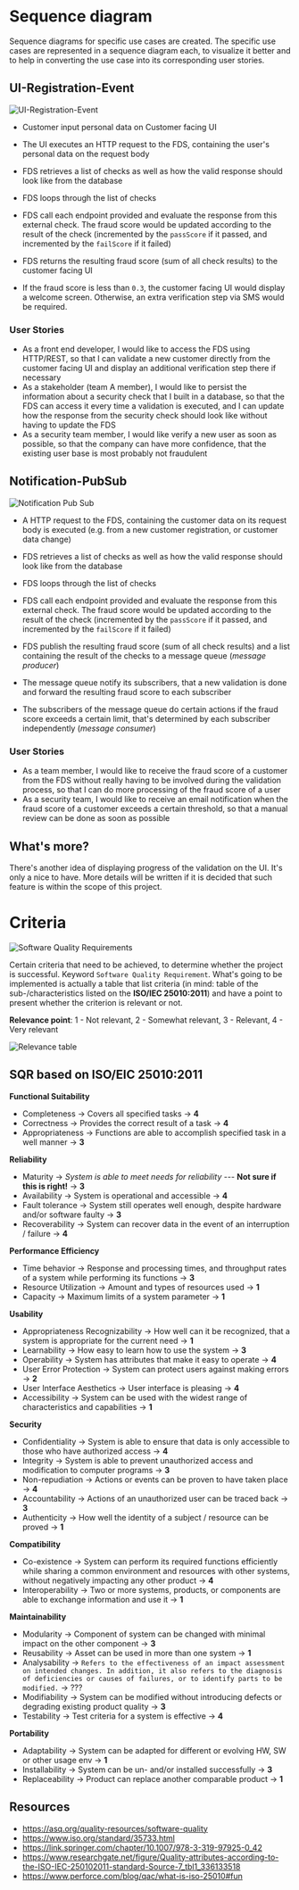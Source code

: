 # Sequence diagram
Sequence diagrams for specific use cases are created. The specific use cases are represented in a sequence diagram each, to visualize it better and to help in converting the use case into its corresponding user stories.

## UI-Registration-Event

![UI-Registration-Event](https://github.com/BA-LouisAndrew/thesis/blob/main/diagrams/Sequence__UI-registration-event.jpeg?raw=true)

- Customer input personal data on Customer facing UI
- The UI executes an HTTP request to the FDS, containing the user's personal data on the request body

- FDS retrieves a list of checks as well as how the valid response should look like from the database
- FDS loops through the list of checks
- FDS call each endpoint provided and evaluate the response from this external check. The fraud score would be updated according to the result of the check (incremented by the `passScore` if it passed, and incremented by the `failScore` if it failed)

- FDS returns the resulting fraud score (sum of all check results) to the customer facing UI
- If the fraud score is less than `0.3`, the customer facing UI would display a welcome screen. Otherwise, an extra verification step via SMS would be required.

### User Stories
- As a front end developer, I would like to access the FDS using HTTP/REST, so that I can validate a new customer directly from the customer facing UI and display an additional verification step there if necessary
- As a stakeholder (team A member), I would like to persist the information about a security check that I built in a database, so that the FDS can access it every time a validation is executed, and I can update how the response from the security check should look like without having to update the FDS
- As a security team member, I would like verify a new user as soon as possible, so that the company can have more confidence, that the existing user base is most probably not fraudulent

## Notification-PubSub

![Notification Pub Sub](https://github.com/BA-LouisAndrew/thesis/blob/main/diagrams/Sequence__notification-pubsub.jpeg?raw=true)

- A HTTP request to the FDS, containing the customer data on its request body is executed (e.g. from a new customer registration, or customer data change)

- FDS retrieves a list of checks as well as how the valid response should look like from the database
- FDS loops through the list of checks
- FDS call each endpoint provided and evaluate the response from this external check. The fraud score would be updated according to the result of the check (incremented by the `passScore` if it passed, and incremented by the `failScore` if it failed)

- FDS publish the resulting fraud score (sum of all check results) and a list containing the result of the checks to a message queue (*message producer*)
- The message queue notify its subscribers, that a new validation is done and forward the resulting fraud score to each subscriber
- The subscribers of the message queue do certain actions if the fraud score exceeds a certain limit, that's determined by each subscriber independently (*message consumer*)
  
### User Stories
- As a team member, I would like to receive the fraud score of a customer from the FDS without really having to be involved during the validation process, so that I can do more processing of the fraud score of a user
- As a security team, I would like to receive an email notification when the fraud score of a customer exceeds a certain threshold, so that a manual review can be done as soon as possible

## What's more?
There's another idea of displaying progress of the validation on the UI. It's only a nice to have. More details will be written if it is decided that such feature is within the scope of this project.

# Criteria
![Software Quality Requirements](https://github.com/BA-LouisAndrew/thesis/blob/main/resources/quality_attrs.png?raw=true)

Certain criteria that need to be achieved, to determine whether the project is successful. Keyword `Software Quality Requirement`. 
What's going to be implemented is actually a table that list criteria (in mind: table of the sub-/characteristics listed on the **ISO/IEC 25010:2011**) and have a point to present whether the criterion is relevant or not.

**Relevance point**: 1 - Not relevant, 2 - Somewhat relevant, 3 - Relevant, 4 - Very relevant

![Relevance table](https://github.com/BA-LouisAndrew/thesis/blob/main/resources/relevance_table.jpeg?raw=true)

## SQR based on ISO/EIC 25010:2011
**Functional Suitability**
- Completeness -> Covers all specified tasks -> **4** 
- Correctness -> Provides the correct result of a task -> **4**
- Appropriateness -> Functions are able to accomplish specified task in a well manner -> **3**

**Reliability**
- Maturity -> *System is able to meet needs for reliability* --- **Not sure if this is right!** -> **3**
- Availability -> System is operational and accessible -> **4**
- Fault tolerance -> System still operates well enough, despite hardware and/or software faulty -> **3**
- Recoverability -> System can recover data in the event of an interruption / failure -> **4** 

**Performance Efficiency**
- Time behavior -> Response and processing times, and throughput rates of a system while performing its functions -> **3**
- Resource Utilization -> Amount and types of resources used -> **1**
- Capacity -> Maximum limits of a system parameter -> **1**
  
**Usability**
- Appropriateness Recognizability -> How well can it be recognized, that a system is appropriate for the current need -> **1**
- Learnability -> How easy to learn how to use the system -> **3**
- Operability -> System has attributes that make it easy to operate -> **4**
- User Error Protection -> System can protect users against making errors -> **2**
- User Interface Aesthetics -> User interface is pleasing -> **4**
- Accessibility -> System can be used with the widest range of characteristics and capabilities -> **1**

**Security**
- Confidentiality -> System is able to ensure that data is only accessible to those who have authorized access -> **4**
- Integrity -> System is able to prevent unauthorized access and modification to computer programs -> **3**
- Non-repudiation -> Actions or events can be proven to have taken place -> **4**
- Accountability -> Actions of an unauthorized user can be traced back -> **3**
- Authenticity -> How well the identity of a subject / resource can be proved -> **1**
  
**Compatibility**
- Co-existence -> System can perform its required functions efficiently while sharing a common environment and resources with other systems, without negatively impacting any other product -> **4**
- Interoperability -> Two or more systems, products, or components are able to exchange information and use it -> **1**

**Maintainability**
- Modularity -> Component of system can be changed with minimal impact on the other component -> **3**
- Reusability -> Asset can be used in more than one system -> **1**
- Analysability -> `Refers to the effectiveness of an impact assessment on intended changes. In addition, it also refers to the diagnosis of deficiencies or causes of failures, or to identify parts to be modified.` -> ???
- Modifiability -> System can be modified without introducing defects or degrading existing product quality -> **3**
- Testability -> Test criteria for a system is effective -> **4**
 
**Portability**
- Adaptability -> System can be adapted for different or evolving HW, SW or other usage env -> **1**
- Installability -> System can be un- and/or installed successfully -> **3**
- Replaceability -> Product can replace another comparable product -> **1**

## Resources
- https://asq.org/quality-resources/software-quality
- https://www.iso.org/standard/35733.html
- https://link.springer.com/chapter/10.1007/978-3-319-97925-0_42
- https://www.researchgate.net/figure/Quality-attributes-according-to-the-ISO-IEC-250102011-standard-Source-7_tbl1_336133518
- https://www.perforce.com/blog/qac/what-is-iso-25010#fun
